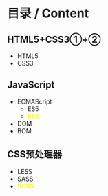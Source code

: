 # 目录 / Content



## HTML5+CSS3①+②

- HTML5
- CSS3



## JavaScript

- ECMAScript
    - ES5
    - <span style="color: yellow; font-weight: bold">ES6</span>
- DOM
- BOM



## CSS预处理器

- LESS
- SASS
- <span style="color: yellow; font-weight: bold">SCSS</span>

